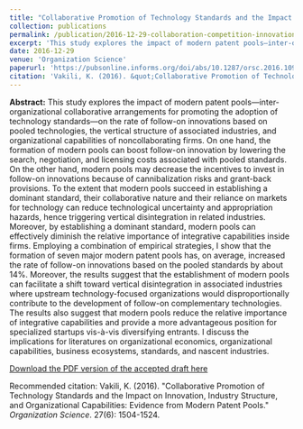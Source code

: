 ```yaml
---
title: "Collaborative Promotion of Technology Standards and the Impact on Innovation, Industry Structure, and Organizational Capabilities: Evidence from Modern Patent Pools"
collection: publications
permalink: /publication/2016-12-29-collaboration-competition-innovation
excerpt: 'This study explores the impact of modern patent pools—inter-organizational collaborative arrangements for promoting the adoption of technology standards—on the rate of follow-on innovations based on pooled technologies, the vertical structure of associated industries, and organizational capabilities of noncollaborating firms. On one hand, the formation of modern pools can boost follow-on innovation by lowering the search, negotiation, and licensing costs associated with pooled standards. On the other hand, modern pools may decrease the incentives to invest in follow-on innovations because of cannibalization risks and grant-back provisions. To the extent that modern pools succeed in establishing a dominant standard, their collaborative nature and their reliance on markets for technology can reduce technological uncertainty and appropriation hazards, hence triggering vertical disintegration in related industries. Moreover, by establishing a dominant standard, modern pools can effectively diminish the relative importance of integrative capabilities inside firms. Employing a combination of empirical strategies, I show...[<u><b>Read more</b></u>](/publication/2016-12-29-collaboration-competition-innovation)'
date: 2016-12-29
venue: 'Organization Science'
paperurl: 'https://pubsonline.informs.org/doi/abs/10.1287/orsc.2016.1098'
citation: 'Vakili, K. (2016). &quot;Collaborative Promotion of Technology Standards and the Impact on Innovation, Industry Structure, and Organizational Capabilities: Evidence from Modern Patent Pools.&quot; <i>Organization Science</i>. 27(6): 1504-1524.'
---
```

<b>Abstract:</b> This study explores the impact of modern patent pools—inter-organizational collaborative arrangements for promoting the adoption of technology standards—on the rate of follow-on innovations based on pooled technologies, the vertical structure of associated industries, and organizational capabilities of noncollaborating firms. On one hand, the formation of modern pools can boost follow-on innovation by lowering the search, negotiation, and licensing costs associated with pooled standards. On the other hand, modern pools may decrease the incentives to invest in follow-on innovations because of cannibalization risks and grant-back provisions. To the extent that modern pools succeed in establishing a dominant standard, their collaborative nature and their reliance on markets for technology can reduce technological uncertainty and appropriation hazards, hence triggering vertical disintegration in related industries. Moreover, by establishing a dominant standard, modern pools can effectively diminish the relative importance of integrative capabilities inside firms. Employing a combination of empirical strategies, I show that the formation of seven major modern patent pools has, on average, increased the rate of follow-on innovations based on the pooled standards by about 14%. Moreover, the results suggest that the establishment of modern pools can facilitate a shift toward vertical disintegration in associated industries where upstream technology-focused organizations would disproportionally contribute to the development of follow-on complementary technologies. The results also suggest that modern pools reduce the relative importance of integrative capabilities and provide a more advantageous position for specialized startups vis-à-vis diversifying entrants. I discuss the implications for literatures on organizational economics, organizational capabilities, business ecosystems, standards, and nascent industries.

[Download the PDF version of the accepted draft here](https://pubsonline.informs.org/doi/abs/10.1287/orsc.2016.1098)

Recommended citation: Vakili, K. (2016). "Collaborative Promotion of Technology Standards and the Impact on Innovation, Industry Structure, and Organizational Capabilities: Evidence from Modern Patent Pools." <i>Organization Science</i>. 27(6): 1504-1524.
